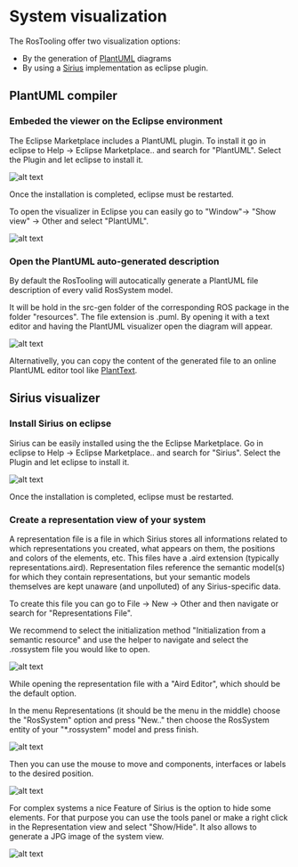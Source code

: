 # System visualization

The RosTooling offer two visualization options:
* By the generation of [PlantUML](https://plantuml.com/) diagrams
* By using a [Sirius](https://eclipse.dev/sirius/) implementation as eclipse plugin.

## PlantUML compiler



### Embeded the viewer on the Eclipse environment

The Eclipse Marketplace includes a PlantUML plugin. To install it go in eclipse to Help -> Eclipse Marketplace..  and search for "PlantUML". Select the Plugin and let eclipse to install it.

![alt text](images/PlantUMLInstaller.gif)

Once the installation is completed, eclipse must be restarted.

To open the visualizer in Eclipse you can easily go to "Window"->  "Show view" -> Other and select "PlantUML".

![alt text](images/PlantUMLView.gif)


### Open the PlantUML auto-generated description

By default the RosTooling will autocatically generate a PlantUML file description of every valid RosSystem model. 

It will be hold in the src-gen folder of the corresponding ROS package in the folder "resources". The file extension is .puml. By opening it with a text editor and having the PlantUML visualizer open the diagram will appear.

![alt text](images/PlantUMLViewSystemExample.png)


Alternativelly, you can copy the content of the generated file to an online PlantUML editor tool like [PlantText](https://www.planttext.com/).

## Sirius visualizer

### Install Sirius on eclipse

Sirius can be easily installed using the the Eclipse Marketplace. Go in eclipse to Help -> Eclipse Marketplace..  and search for "Sirius". Select the Plugin and let eclipse to install it.

![alt text](images/SiriusInstaller.gif)

Once the installation is completed, eclipse must be restarted.

### Create a representation view of your system

A representation file is a file in which Sirius stores all informations related to which representations you created, what appears on them, the positions and colors of the elements, etc. This files have a .aird extension (typically representations.aird). Representation files reference the semantic model(s) for which they contain representations, but your semantic models themselves are kept unaware (and unpolluted) of any Sirius-specific data.

To create this file you can go to File -> New -> Other and then navigate or search for "Representations File".

We recommend to select the initialization method "Initialization from a semantic resource" and use the helper to navigate and select the .rossystem file you would like to open.

![alt text](images/SiriusCreateRepresentationFile.gif)

While opening the representation file with a "Aird Editor", which should be the default option.

In the menu Representations (it should be the menu in the middle) choose the "RosSystem" option and press "New.." then choose the RosSystem entity of your "*.rossystem" model and press finish.

![alt text](images/SiriusOpenSystemView.gif)

Then you can use the mouse to move and components, interfaces or labels to the desired position.

![alt text](images/SiriusView.png)

For complex systems a nice Feature of Sirius is the option to hide some elements. For that purpose you can use the tools panel or make a right click in the Representation view and select "Show/Hide". It also allows to generate a JPG image of the system view.

![alt text](images/SiriusFeatures.gif)
